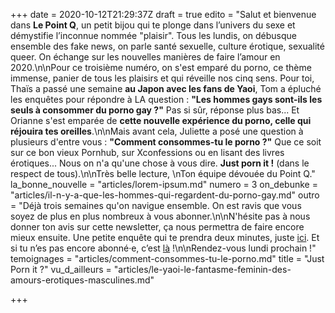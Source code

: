+++
date = 2020-10-12T21:29:37Z
draft = true
edito = "Salut et bienvenue dans **Le Point Q**, un petit bijou qui te plonge dans l’univers du sexe et démystifie l’inconnue nommée \"plaisir\". Tous les  lundis, on débusque ensemble des fake news, on parle santé sexuelle, culture érotique, sexualité queer. On échange sur les nouvelles manières de faire l’amour en 2020.\n\nPour ce troisième numéro, on s'est emparé du porno, ce thème immense, panier de tous les plaisirs et qui réveille nos cinq sens. Pour toi, Thaïs a passé une semaine **au Japon avec les fans de Yaoi**, Tom a épluché les enquêtes pour répondre à LA question : **\"Les hommes gays sont-ils les seuls à consommer du porno gay ?\"** Pas si sûr, réponse plus bas... Et Orianne s'est emparée de **cette nouvelle expérience du porno, celle qui réjouira tes oreilles**.\n\nMais avant cela, Juliette a posé une question à plusieurs d'entre vous : **\"Comment consommes-tu le porno ?\"** Que ce soit sur ce bon vieux Pornhub, sur Xconfessions ou en lisant des livres érotiques... Nous on n'a qu'une chose à vous dire. **Just porn it !** (dans le respect de tous).\n\nTrès belle lecture,  \nTon équipe dévouée du Point Q."
la_bonne_nouvelle = "articles/lorem-ipsum.md"
numero = 3
on_debunke = "articles/il-n-y-a-que-les-hommes-qui-regardent-du-porno-gay.md"
outro = "Déjà trois semaines qu'on navigue ensemble. On est ravis que vous soyez de plus en plus nombreux à vous abonner.\n\nN'hésite pas à nous donner ton avis sur cette newsletter, ça nous permettra de faire encore mieux ensuite. Une petite enquête qui te prendra deux minutes, juste [ici](). Et si tu n’es pas encore abonné·e, c’est [là]( \"https://lepointq.surge.sh\") !\n\nRendez-vous lundi prochain !"
temoignages = "articles/comment-consommes-tu-le-porno.md"
title = "Just Porn it ?"
vu_d_ailleurs = "articles/le-yaoi-le-fantasme-feminin-des-amours-erotiques-masculines.md"

+++
